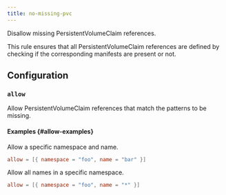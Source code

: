 ```yaml
---
title: no-missing-pvc
---
```


Disallow missing PersistentVolumeClaim references.

This rule ensures that all PersistentVolumeClaim references are defined by checking if the corresponding manifests are present or not.

## Configuration

### `allow`

Allow PersistentVolumeClaim references that match the patterns to be missing.

#### Examples {#allow-examples}

Allow a specific namespace and name.

```toml
allow = [{ namespace = "foo", name = "bar" }]
```

Allow all names in a specific namespace.

```toml
allow = [{ namespace = "foo", name = "*" }]
```
